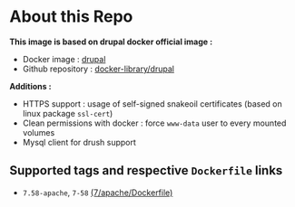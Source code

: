 # About this Repo

**This image is based on drupal docker official image :**

- Docker image : [drupal](https://hub.docker.com/_/drupal/)
- Github repository : [docker-library/drupal](https://github.com/docker-library/drupal)

**Additions :**

- HTTPS support : usage of self-signed snakeoil certificates (based on linux package `ssl-cert`)
- Clean permissions with docker : force `www-data` user to every mounted volumes
- Mysql client for drush support

## Supported tags and respective `Dockerfile` links

- `7.58-apache`, `7-58` [(7/apache/Dockerfile)](https://github.com/slebote/drupal-docker/blob/master/7/apache/Dockerfile)
